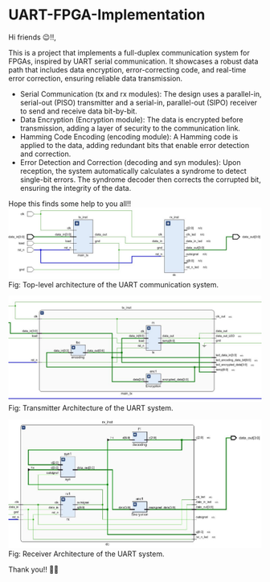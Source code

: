 # UART-FPGA-Implementation

Hi friends 😉!!,

This is a project that implements a full-duplex communication system for FPGAs, inspired by UART serial communication. It showcases a robust data path that includes data encryption, error-correcting code, and real-time error correction, ensuring reliable data transmission.
- Serial Communication (tx and rx modules): The design uses a parallel-in, serial-out (PISO) transmitter and a serial-in, parallel-out (SIPO) receiver to send and receive data bit-by-bit.
- Data Encryption (Encryption module): The data is encrypted before transmission, adding a layer of security to the communication link.
- Hamming Code Encoding (encoding module): A Hamming code is applied to the data, adding redundant bits that enable error detection and correction.
- Error Detection and Correction (decoding and syn modules): Upon reception, the system automatically calculates a syndrome to detect single-bit errors. The syndrome decoder then corrects the corrupted bit, ensuring the integrity of the data.

Hope this finds some help to you all!!
![Top level Schematic](/Implementation_images/top.JPG)
Fig: Top-level architecture of the UART communication system.

![Transmitter Schematic](/Implementation_images/tx_module.JPG)
Fig: Transmitter Architecture of the UART system.

![Receiver Schematic](/Implementation_images/rx_module.JPG)
Fig: Receiver Architecture of the UART system.

Thank you!! 🤜🤛